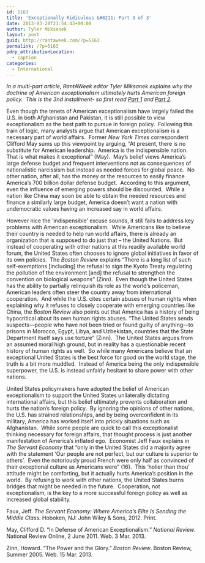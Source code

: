 ```yaml
---
id: 5163
title: 'Exceptionally Ridiculous &#8211; Part 3 of 3'
date: 2013-03-20T21:54:43+00:00
author: Tyler Miksanek
layout: post
guid: http://rantaweek.com/?p=5163
permalink: /?p=5163
pdrp_attributionLocation:
  - caption
categories:
  - International
---
```

_In a multi-part article, RantAWeek editor Tyler Miksanek explains why the doctrine of American exceptionalism ultimately hurts American foreign policy.  This is the 3nd installment- so first read [Part 1](http://rantaweek.com/exceptionally-ridiculous-part-1/ "Exceptionally Ridiculous – Part 1") and [Part 2](http://rantaweek.com/exceptionally-ridiculous-part-2/ "Exceptionally Ridiculous – Part 2")._

Even though the tenets of American exceptionalism have largely failed the U.S. in both Afghanistan and Pakistan, it is still possible to view exceptionalism as the best path to pursue in foreign policy.  Following this train of logic, many analysts argue that American exceptionalism is a necessary part of world affairs.  Former _New York Times_ correspondent Clifford May sums up this viewpoint by arguing, &#8220;At present, there is no substitute for American leadership.  America is the indispensible nation.  That is what makes it exceptional&#8221; (May).  May&#8217;s belief views America&#8217;s large defense budget and frequent interventions not as consequences of nationalistic narcissism but instead as needed forces for global peace.  No other nation, after all, has the money or the resources to easily finance America&#8217;s 700 billion dollar defense budget.  According to this argument, even the influence of emerging powers should be discounted.  While a nation like China may soon be able to obtain the needed resources and finance a similarly large budget, America doesn&#8217;t want a nation with undemocratic values having an increased say in world affairs.

However nice the &#8216;indispensible&#8217; excuse sounds, it still fails to address key problems with American exceptionalism.  While Americans like to believe their country is needed to help run world affairs, there is already an organization that is supposed to do just that &#8211; the United Nations.  But instead of cooperating with other nations at this readily available world forum, the United States often chooses to ignore global initiatives in favor of its own policies.  The _Boston Review_ explains &#8220;There is a long list of such self-exemptions [including] the refusal to sign the Kyoto Treaty regulating the pollution of the environment [and] the refusal to strengthen the convention on biological weapons&#8221; (Zinn).  Even though the United States has the ability to partially relinquish its role as the world&#8217;s policeman, American leaders often steer the country away from international cooperation.  And while the U.S. cites certain abuses of human rights when explaining why it refuses to closely cooperate with emerging countries like China, the _Boston Review_ also points out that America has a history of being hypocritical about its own human rights abuses. &#8220;The United States sends suspects—people who have not been tried or found guilty of anything—to prisons in Morocco, Egypt, Libya, and Uzbekistan, countries that the State Department itself says use torture&#8221; (Zinn).  The United States argues from an assumed moral high ground, but in reality has a questionable recent history of human rights as well.  So while many Americans believe that an exceptional United States is the best force for good on the world stage, the truth is a bit more muddled.  Instead of America being the only indispensible superpower, the U.S. is instead unfairly hesitant to share power with other nations.

United States policymakers have adopted the belief of American exceptionalism to support the United States unilaterally dictating international affairs, but this belief ultimately prevents collaboration and hurts the nation&#8217;s foreign policy.  By ignoring the opinions of other nations, the U.S. has strained relationships, and by being overconfident in its military, America has worked itself into prickly situations such as Afghanistan.  While some people are quick to call this exceptionalist thinking necessary for foreign affairs, that thought process is just another manifestation of America&#8217;s inflated ego.  Economist Jeff Faux explains in _The Servant Economy_ that &#8220;only in the United States did a majority agree with the statement &#8216;Our people are not perfect, but our culture is superior to others&#8217;.  Even the notoriously proud French were only half as convinced of their exceptional culture as Americans were&#8221; (16).  This &#8216;holier than thou&#8217; attitude might be comforting, but it actually hurts America&#8217;s position in the world.  By refusing to work with other nations, the United States burns bridges that might be needed in the future.  Cooperation, not exceptionalism, is the key to a more successful foreign policy as well as increased global stability.

Faux, Jeff. _The Servant Economy: Where America&#8217;s Elite Is Sending the Middle Class._ Hoboken, NJ: John Wiley & Sons, 2012. Print.

May, Clifford D. &#8220;In Defense of American Exceptionalism.&#8221; _National Review_. National Review Online, 2 June 2011. Web. 3 Mar. 2013.

Zinn, Howard. &#8220;The Power and the Glory.&#8221; _Boston Review_. Boston Review, Summer 2005. Web. 15 Mar. 2013.